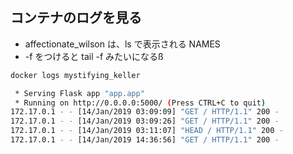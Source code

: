 ## コンテナのログを見る
* affectionate_wilson は、ls で表示される NAMES
* -f をつけると tail -f みたいになるß
```sh
docker logs mystifying_keller
```

```sh
 * Serving Flask app "app.app"
 * Running on http://0.0.0.0:5000/ (Press CTRL+C to quit)
172.17.0.1 - - [14/Jan/2019 03:09:09] "GET / HTTP/1.1" 200 -
172.17.0.1 - - [14/Jan/2019 03:09:26] "GET / HTTP/1.1" 200 -
172.17.0.1 - - [14/Jan/2019 03:11:07] "HEAD / HTTP/1.1" 200 -
172.17.0.1 - - [14/Jan/2019 14:36:56] "GET / HTTP/1.1" 200 -
```
